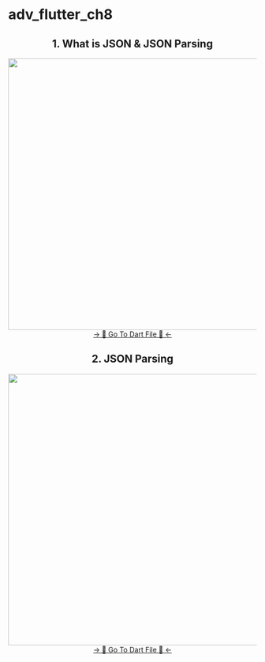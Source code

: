 # adv_flutter_ch8

<h2 align="center">1. What is JSON & JSON Parsing </h2>

<div align="center">
  <img height="550"  src="https://github.com/user-attachments/assets/48408b27-3f71-43b1-b9b2-0fc8a068ebe3" />
</div>
<div align="center">
<a href="https://github.com/HirenCodeMaster11/Adv_Flutter_Ch8/blob/master/lib/Json%20Parsing/View/home.dart">-> 📂 Go To Dart File 📂 <-</a>
</div>

<h2 align="center">2. JSON Parsing </h2>

<div align="center">
  <img height="550"  src="https://github.com/user-attachments/assets/fbeb7e96-a35b-4f9e-8956-ff6007eda7ef" />
</div>
<div align="center">
<a href="https://github.com/HirenCodeMaster11/Adv_Flutter_Ch8/blob/master/lib/Json%20Parsing%202/View/UserPage.dart">-> 📂 Go To Dart File 📂 <-</a>
</div>
